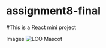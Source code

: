 # assignment8-final
#This is a React mini project

Images
![LCO Mascot](https://learncodeonline.in/mascot.png"LCO")

